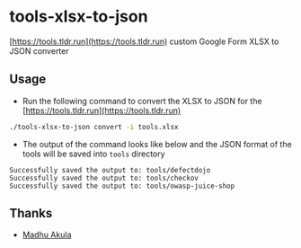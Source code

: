 # tools-xlsx-to-json

[https://tools.tldr.run](https://tools.tldr.run) custom Google Form XLSX to JSON converter

## Usage

* Run the following command to convert the XLSX to JSON for the [https://tools.tldr.run](https://tools.tldr.run)

```bash
./tools-xlsx-to-json convert -i tools.xlsx
```
* The output of the command looks like below and the JSON format of the tools will be saved into `tools` directory

```
Successfully saved the output to: tools/defectdojo
Successfully saved the output to: tools/checkov
Successfully saved the output to: tools/owasp-juice-shop
```

## Thanks

* [Madhu Akula](https://madhuakula.com)
